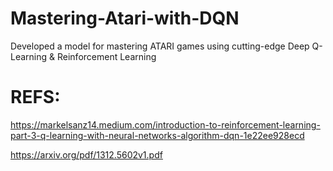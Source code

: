 # Mastering-Atari-with-DQN
Developed a model for mastering ATARI games using cutting-edge Deep Q-Learning &amp; Reinforcement Learning


# REFS:
  https://markelsanz14.medium.com/introduction-to-reinforcement-learning-part-3-q-learning-with-neural-networks-algorithm-dqn-1e22ee928ecd

  https://arxiv.org/pdf/1312.5602v1.pdf
